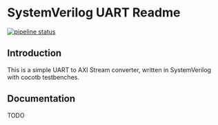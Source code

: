 # SystemVerilog UART Readme

[![pipeline status](https://gitlab.com/vborshch/sv-uart/badges/master/pipeline.svg)](https://gitlab.com/vborshch/sv-uart/-/commits/master)

## Introduction

This is a simple UART to AXI Stream converter, written in SystemVerilog with cocotb testbenches.

## Documentation

TODO
